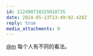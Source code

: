 ```yaml
---
id: 112490718325018735
date: 2024-05-23T13:49:02.428Z
reply: true
media_attachments: 0
---
```


[@m](https://ima.cm/@m) 每个人有不同的看法。

